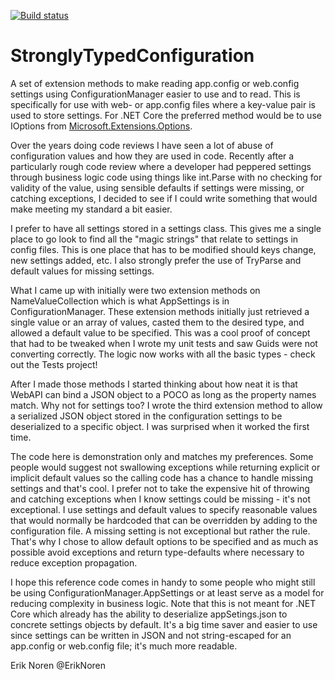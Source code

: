 [![Build status](https://ci.appveyor.com/api/projects/status/github/ErikNoren/StronglyTypedConfiguration?branch=master&svg=true)](https://ci.appveyor.com/project/ErikNoren/stronglytypedconfiguration)

# StronglyTypedConfiguration
A set of extension methods to make reading app.config or web.config settings using ConfigurationManager easier to use and to read.
This is specifically for use with web- or app.config files where a key-value pair is used to store settings. For .NET Core the
preferred method would be to use IOptions from [Microsoft.Extensions.Options](https://docs.microsoft.com/en-us/aspnet/core/fundamentals/configuration/options?view=aspnetcore-2.1).


Over the years doing code reviews I have seen a lot of abuse of configuration values and how they are used in code. Recently after
a particularly rough code review where a developer had peppered settings through business logic code using things like int.Parse
with no checking for validity of the value, using sensible defaults if settings were missing, or catching exceptions, I decided to
see if I could write something that would make meeting my standard a bit easier.

I prefer to have all settings stored in a settings class. This gives me a single place to go look to find all the "magic strings"
that relate to settings in config files. This is one place that has to be modified should keys change, new settings added, etc.
I also strongly prefer the use of TryParse and default values for missing settings.

What I came up with initially were two extension methods on NameValueCollection which is what AppSettings is in ConfigurationManager.
These extension methods initially just retrieved a single value or an array of values, casted them to the desired type, and allowed a
default value to be specified. This was a cool proof of concept that had to be tweaked when I wrote my unit tests and saw Guids were
not converting correctly. The logic now works with all the basic types - check out the Tests project!

After I made those methods I started thinking about how neat it is that WebAPI can bind a JSON object to a POCO as long as the
property names match. Why not for settings too? I wrote the third extension method to allow a serialized JSON object stored in
the configuration settings to be deserialized to a specific object. I was surprised when it worked the first time.

The code here is demonstration only and matches my preferences. Some people would suggest not swallowing exceptions while returning
explicit or implicit default values so the calling code has a chance to handle missing settings and that's cool. I prefer not to
take the expensive hit of throwing and catching exceptions when I know settings could be missing - it's not exceptional. I use
settings and default values to specify reasonable values that would normally be hardcoded that can be overridden by adding to the
configuration file. A missing setting is not exceptional but rather the rule. That's why I chose to allow default options to be
specified and as much as possible avoid exceptions and return type-defaults where necessary to reduce exception propagation.

I hope this reference code comes in handy to some people who might still be using ConfigurationManager.AppSettings or at least
serve as a model for reducing complexity in business logic. Note that this is not meant for .NET Core which already has the
ability to deserialize appSetings.json to concrete settings objects by default. It's a big time saver and easier to use since
settings can be written in JSON and not string-escaped for an app.config or web.config file; it's much more readable.

Erik Noren
@ErikNoren